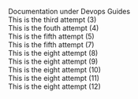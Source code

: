 Documentation under Devops Guides  
This is the third attempt (3)  
This is the fouth attempt (4)  
This is the fifth attempt (5)  
This is the fifth attempt (7)  
This is the eight attempt (8)  
This is the eight attempt (9)  
This is the eight attempt (10)  
This is the eight attempt (11)  
This is the eight attempt (12)    


